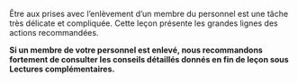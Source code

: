 [Title]: # (L’enlèvement)
[Order]: # (13)

Être aux prises avec l’enlèvement d’un membre du personnel est une tâche très délicate et compliquée. Cette leçon présente les grandes lignes des actions recommandées.

**Si un membre de votre personnel est enlevé, nous recommandons fortement de consulter les conseils détaillés donnés en fin de leçon sous Lectures complémentaires.**